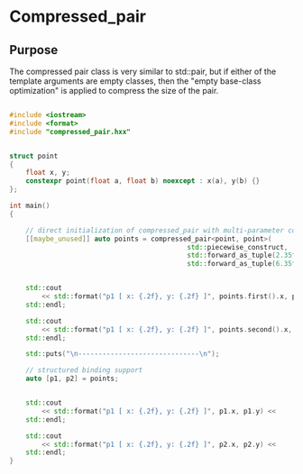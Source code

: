 # Compressed_pair

## Purpose

The compressed pair class is very similar to std::pair, but if either of the
template arguments are empty classes, then the "empty base-class
optimization" is applied to compress the size of the pair.

```c++

#include <iostream>
#include <format>
#include "compressed_pair.hxx"


struct point
{
    float x, y;
    constexpr point(float a, float b) noexcept : x(a), y(b) {}
};

int main()
{

    // direct initialization of compressed_pair with multi-parameter constructors
    [[maybe_unused]] auto points = compressed_pair<point, point>( 
                                            std::piecewise_construct,
                                            std::forward_as_tuple(2.35f, 3.5f),
                                            std::forward_as_tuple(6.35f, 7.89f));


    std::cout 
        << std::format("p1 [ x: {.2f}, y: {.2f} ]", points.first().x, point.first().y) <<
    std::endl;

    std::cout 
        << std::format("p1 [ x: {.2f}, y: {.2f} ]", points.second().x, point.second().y) <<
    std::endl;

    std::puts("\n------------------------------\n");

    // structured binding support
    auto [p1, p2] = points;


    std::cout 
        << std::format("p1 [ x: {.2f}, y: {.2f} ]", p1.x, p1.y) <<
    std::endl;

    std::cout 
        << std::format("p1 [ x: {.2f}, y: {.2f} ]", p2.x, p2.y) <<
    std::endl;
}

```
